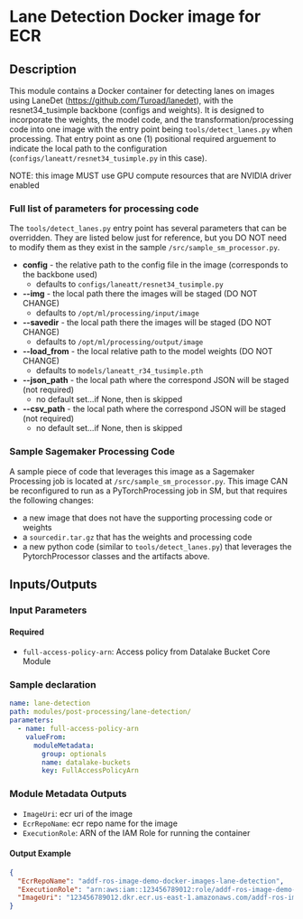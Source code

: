# Lane Detection Docker image for ECR 

## Description

This module contains a Docker container for detecting lanes on images using 
LaneDet (https://github.com/Turoad/lanedet), with the resnet34_tusimple backbone (configs and weights).  It is designed to incorporate the weights, the model code, and the transformation/processing code into one image with the entry point being `tools/detect_lanes.py` when processing.  That entry point as one (1) positional required arguement to indicate the local path to the configuration (`configs/laneatt/resnet34_tusimple.py` in this case).  

NOTE: this image MUST use GPU compute resources that are NVIDIA driver enabled

### Full list of parameters for processing code
The `tools/detect_lanes.py` entry point has several parameters that can be overridden.  They are listed below just for reference, but you DO NOT need to modify them as they exist in the sample `/src/sample_sm_processor.py`.
* <b>config</b> - the relative path to the config file in the image (corresponds to the backbone used)
    * defaults to `configs/laneatt/resnet34_tusimple.py`
* <b>--img</b> - the local path there the images will be staged (DO NOT CHANGE)
    *  defaults to `/opt/ml/processing/input/image`
* <b>--savedir</b> -  the local path there the images will be staged (DO NOT CHANGE)
    * defaults to `/opt/ml/processing/output/image`
* <b>--load_from</b> - the local relative path to the model weights (DO NOT CHANGE)
    * defaults to `models/laneatt_r34_tusimple.pth`
* <b>--json_path</b> - the local path where the correspond JSON will be staged (not required)
    * no default set...if None, then is skipped
* <b>--csv_path</b> - the local path where the correspond JSON will be staged (not required)
    * no default set...if None, then is skipped

### Sample Sagemaker Processing Code
A sample piece of code that leverages this image as a Sagemaker Processing job is located at `/src/sample_sm_processor.py`.  This image CAN be reconfigured to run as a PyTorchProcessing job in SM, but that requires the following changes:
- a new image that does not have the supporting processing code or weights
- a `sourcedir.tar.gz` that has the weights and processing code
- a new python code (similar to `tools/detect_lanes.py`) that leverages the PytorchProcessor classes and the artifacts above.

    
## Inputs/Outputs

### Input Parameters

#### Required

- `full-access-policy-arn`: Access policy from Datalake Bucket Core Module
    
### Sample declaration 

```yaml
name: lane-detection
path: modules/post-processing/lane-detection/
parameters:
  - name: full-access-policy-arn
    valueFrom:
      moduleMetadata:
        group: optionals
        name: datalake-buckets
        key: FullAccessPolicyArn
```

### Module Metadata Outputs

- `ImageUri`: ecr uri of the image 
- `EcrRepoName`: ecr repo name for the image
- `ExecutionRole`: ARN of the IAM Role for running the container

                        
#### Output Example

```json
{
  "EcrRepoName": "addf-ros-image-demo-docker-images-lane-detection",
  "ExecutionRole": "arn:aws:iam::123456789012:role/addf-ros-image-demo-docke-addfrosimagedemodockerim-123456789012",
  "ImageUri": "123456789012.dkr.ecr.us-east-1.amazonaws.com/addf-ros-image-demo-docker-images-lane-detection:smprocessor"
}
```
